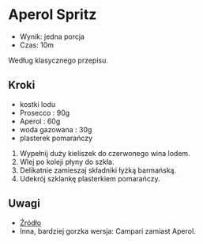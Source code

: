 # Aperol Spritz

- Wynik: jedna porcja
- Czas: 10m

Według klasycznego przepisu.

## Kroki

- kostki lodu
- Prosecco : 90g
- Aperol : 60g
- woda gazowana : 30g
- plasterek pomarańczy

1. Wypełnij duży kieliszek do czerwonego wina lodem.
2. Wlej po koleji płyny do szkła.
3. Delikatnie zamieszaj składniki łyżką barmańską.
4. Udekrój szklankę plasterkiem pomarańczy.

## Uwagi

- [Źródło](https://www.liquor.com/recipes/aperol-spritz/)
- Inna, bardziej gorzka wersja: Campari zamiast Aperol.
